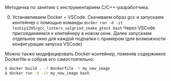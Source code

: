 Методичка по занятию с инструментарием C/C++-разработчика.

0) Устанавливаем Docker + VSCode. Скачиваем образ gcc и запускаем контейнер с помощью команды
```docker run -d -it leshiy1295/gcc_linters_valgrind_cmake_gtest bash```
Через VSCode присоединяемся к контейнеру в новом окне.
Далее запускаем отдельное окно для каждой подпапки с примером (для возможности конфигурации запуска VSCode)

Можно также модифицировать Docker-контейнер, поменяв содержимое Dockerfile и собрав его самостоятельно:

```bash
$ docker build . -f Dockerfile -t my_new_image
$ docker run -d -it my_new_image bash
```
